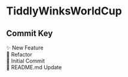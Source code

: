 # TiddlyWinksWorldCup

## Commit Key

✨ New Feature<br>
🔨 Refactor<br>
🎉 Initial Commit<br>
📝 README.md Update<br>
